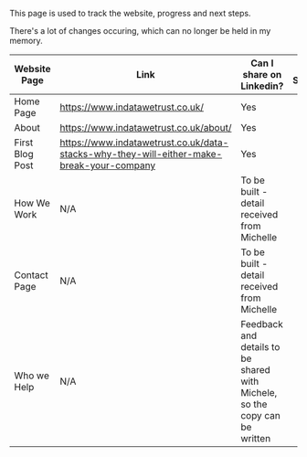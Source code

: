 This page is used to track the website, progress and next steps.

There's a lot of changes occuring, which can no longer be held in my memory. 

| Website Page | Link | Can I share on Linkedin? | Date Shared | 
| --- | --- | --- | --- |
| Home Page | https://www.indatawetrust.co.uk/ | Yes | |
| About | https://www.indatawetrust.co.uk/about/ | Yes | |
| First Blog Post | https://www.indatawetrust.co.uk/data-stacks-why-they-will-either-make-break-your-company | Yes | |
| How We Work | N/A | To be built - detail received from Michelle | |
| Contact Page | N/A| To be built - detail received from Michelle | |
| Who we Help | N/A | Feedback and details to be shared with Michele, so the copy can be written | |
